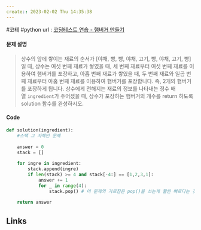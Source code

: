 ```yaml
---
create:: 2023-02-02 Thu 14:35:38
---
```

#코테  #python 
url : [코딩테스트 연습 - 햄버거 만들기](https://school.programmers.co.kr/learn/courses/30/lessons/133502)
#### 문제 설명
>상수의 앞에 쌓이는 재료의 순서가 [야채, 빵, 빵, 야채, 고기, 빵, 야채, 고기, 빵]일 때, 상수는 여섯 번째 재료가 쌓였을 때, 세 번째 재료부터 여섯 번째 재료를 이용하여 햄버거를 포장하고, 아홉 번째 재료가 쌓였을 때, 두 번째 재료와 일곱 번째 재료부터 아홉 번째 재료를 이용하여 햄버거를 포장합니다. 즉, 2개의 햄버거를 포장하게 됩니다.
>상수에게 전해지는 재료의 정보를 나타내는 정수 배열 `ingredient`가 주어졌을 때, 상수가 포장하는 햄버거의 개수를 return 하도록 solution 함수를 완성하시오.

#### Code
```python
def solution(ingredient):
	#스택 그 자체인 문제
	
    answer = 0
    stack = []
    
    for ingre in ingredient:
        stack.append(ingre)
        if len(stack) >= 4 and stack[-4:] == [1,2,3,1]: 
            answer += 1
            for _ in range(4):
                stack.pop() # 이 문제의 가르침은 pop()을 쓰는게 훨씬 빠르다는 것!!
            
    return answer

```

## Links
